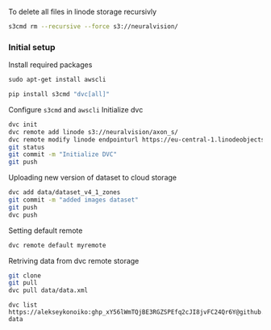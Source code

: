To delete all files in linode storage recursivly
```bash
s3cmd rm --recursive --force s3://neuralvision/
```
### Initial setup
Install required packages
```bash
sudo apt-get install awscli
```

```bash
pip install s3cmd "dvc[all]"
```
Configure `s3cmd` and `awscli`
Initialize dvc
```bash
dvc init
dvc remote add linode s3://neuralvision/axon_s/
dvc remote modify linode endpointurl https://eu-central-1.linodeobjects.com
git status
git commit -m "Initialize DVC"
git push
```
Uploading new version of dataset to cloud storage
```bash
dvc add data/dataset_v4_1_zones
git commit -m "added images dataset"
git push
dvc push
```
Setting default remote
```bash
dvc remote default myremote
```
Retriving data from dvc remote storage
```bash
git clone
git pull
dvc pull data/data.xml
```

```cli
dvc list https://alekseykonoiko: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@github.com/alekseykonoiko/dvc_test data
```
